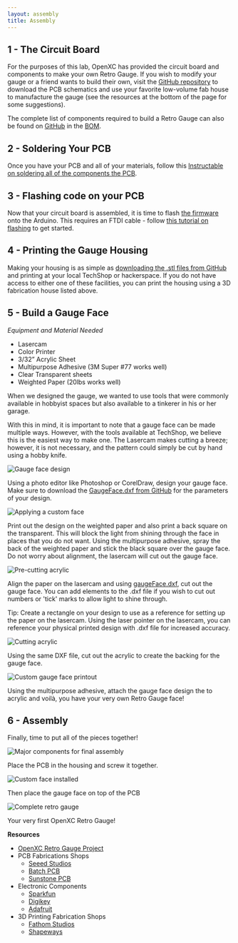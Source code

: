 ```yaml
---
layout: assembly
title: Assembly
---
```


<h2 id="step1">1 - The Circuit Board</h2>

For the purposes of this lab, OpenXC has provided the circuit board and
components to make your own Retro Gauge. If you wish to modify your gauge or a
friend wants to build their own, visit the [GitHub
repository](https://github.com/openxc/retro-gauge/tree/master/schematics) to download the PCB
schematics and use your favorite low-volume fab house to manufacture the gauge
(see the resources at the bottom of the page for some suggestions).

The complete list of components required to build a Retro Gauge can also be
found on [GitHub](https://github.com/openxc/retro-gauge/tree/master/schematics)
in the
[BOM](https://github.com/openxc/retro-gauge/raw/master/schematics/Gauge-BOM.xls).

<h2 id="step2">2 - Soldering Your PCB</h2>

Once you have your PCB and all of your materials, follow this [Instructable on
soldering all of the components the PCB][instructable].

[instructable]: http://www.instructables.com/id/How-to-Solder-Your-OpenXC-Retro-Gauge/

<h2 id="step3">3 - Flashing code on your PCB</h2>

Now that your circuit board is assembled, it is time to flash [the
firmware](https://github.com/openxc/retro-gauge/tree/master/firmware) onto
the Arduino. This requires an FTDI cable - follow [this tutorial on
flashing](http://www.arduino.cc/en/Guide/ArduinoProMini) to get started.

<h2 id="step4">4 - Printing the Gauge Housing</h2>

Making your housing is as simple as [downloading the .stl files from
GitHub](https://github.com/openxc/retro-gauge/tree/master/enclosure) and
printing at your local TechShop or hackerspace. If you do not have access to
either one of these facilities, you can print the housing using a 3D fabrication
house listed above.

<h2 id="step5">5 - Build a Gauge Face</h2>

*Equipment and Material Needed*

* Lasercam
* Color Printer
* 3/32” Acrylic Sheet
* Multipurpose Adhesive (3M Super #77 works well)
* Clear Transparent sheets
* Weighted Paper (20lbs works well)

When we designed the gauge, we wanted to use tools that were commonly available
in hobbyist spaces but also available to a tinkerer in his or her garage.

With this in mind, it is important to note that a gauge face can be made
multiple ways. However, with the tools available at TechShop, we believe this is
the easiest way to make one. The Lasercam makes cutting a breeze; however, it is
not necessary, and the pattern could simply be cut by hand using a hobby knife.

![Gauge face design](/images/face-design.png)

Using a photo editor like Photoshop or CorelDraw, design your gauge face. Make
sure to download the [GaugeFace.dxf from
GitHub](https://github.com/openxc/retro-gauge/tree/master/enclosure) for the
parameters of your design.

![Applying a custom face](/images/applying-gauge-face.JPG)

Print out the design on the weighted paper and also print a back square on the
transparent. This will block the light from shining through the face in places
that you do not want. Using the multipurpose adhesive, spray the back of the
weighted paper and stick the black square over the gauge face. Do not worry
about alignment, the lasercam will cut out the gauge face.

![Pre-cutting acrylic](/images/lasercam1.jpg)

Align the paper on the lasercam and using
[gaugeFace.dxf](https://github.com/openxc/retro-gauge/tree/master/enclosure),
cut out the gauge face. You can add elements to the .dxf file if you wish to cut
out numbers or 'tick' marks to allow light to shine through.

Tip: Create a rectangle on your design to use as a reference for setting up the
paper on the lasercam. Using the laser pointer on the lasercam, you can
reference your physical printed design with .dxf file for increased accuracy.

![Cutting acrylic](/images/lasercam.jpg)

Using the same DXF file, cut out the acrylic to create the backing for the gauge
face.

![Custom gauge face printout](/images/custom-face.JPG)

Using the multipurpose adhesive, attach the gauge face design the to acrylic and
voilà, you have your very own Retro Gauge face!

<h2 id="step6">6 - Assembly</h2>

Finally, time to put all of the pieces together!

![Major components for final assembly](/images/major-components.JPG)

Place the PCB in the housing and screw it together.

![Custom face installed](/images/installed-face.JPG)

Then place the gauge face on top of the PCB

![Complete retro gauge](/images/completed-gauge.JPG)

Your very first OpenXC Retro Gauge!

**Resources**

* [OpenXC Retro Gauge Project](https://github.com/openxc/retro-gauge)
* PCB Fabrications Shops
    * [Seeed Studios](http://www.seeedstudio.com/depot/)
    * [Batch PCB](ttps://www.batchpcb.com/)
    * [Sunstone PCB](http://www.sunstone.com/)
* Electronic Components
    * [Sparkfun](http://www.sparkfun.com/)
    * [Digikey](http://www.digikey.com/)
    * [Adafruit](http://adafruit.com/)
* 3D Printing Fabrication Shops
    * [Fathom Studios](http://studiofathom.com/)
    * [Shapeways](http://www.shapeways.com/)

